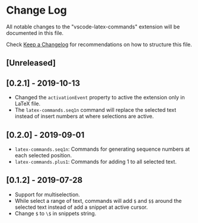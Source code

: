# Change Log
All notable changes to the "vscode-latex-commands" extension will be documented in this file.

Check [Keep a Changelog](http://keepachangelog.com/) for recommendations on how to structure this file.

## [Unreleased]

## [0.2.1] - 2019-10-13

- Changed the `activationEvent` property to active the extension only in LaTeX file.
- The `latex-commands.seq1n` command will replace the selected text instead of insert numbers at where selections are active.

## [0.2.0] - 2019-09-01

- `latex-commands.seq1n`: Commands for generating sequence numbers at each selected position.
- `latex-commands.plus1`: Commands for adding 1 to all selected text.

## [0.1.2] - 2019-07-28

- Support for multiselection.
- While select a range of text, commands will add `$` and `$$` around the selected text instead of add a snippet at active cursor.
- Change `$` to `\$` in snippets string.